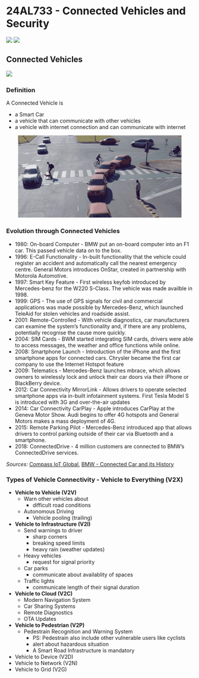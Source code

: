 # 24AL733 - Connected Vehicles and Security 
![](https://img.shields.io/badge/PG-blue) ![](https://img.shields.io/badge/Subject-CVS-blue) <br/>

## Connected Vehicles
![](https://img.shields.io/badge/Date-22_Jan-blue)

### Definition
A Connected Vehicle is 
- a Smart Car
- a vehicle that can communicate with other vehicles
- a vehicle with internet connection and can communicate with internet

<p align="center">
  <img src="../images/CV.gif" width=440 />
</p>

### Evolution through Connected Vehicles
- 1980: On-board Computer - BMW put an on-board computer into an F1 car. This passed vehicle data on to the box. 
- 1996: E-Call Functionality - In-built functionality that the vehicle could register an accident and automatically call the nearest emergency centre. General Motors introduces OnStar, created in partnership with Motorola Automotive.
- 1997: Smart Key Feature - First wireless keyfob introduced by Mercedes-benz for the W220 S-Class. The vehicle was made availble in 1998. 
- 1999: GPS - The use of GPS signals for civil and commercial applications was made possible by Mercedes-Benz, which launched TeleAid for stolen vehicles and roadside assist.  
- 2001: Remote-Controlled - With vehicle diagnostics, car manufacturers can examine the system’s functionality and, if there are any problems, potentially recognise the cause more quickly.
- 2004: SIM Cards - BWM started integrating SIM cards, drivers were able to access messages, the weather and office functions while online. 
- 2008: Smartphone Launch - Introduction of the iPhone and the first smartphone apps for connected cars. Chrysler became the first car company to use the Internet Hotspot feature
- 2009: Telematics - Mercedes-Benz launches mbrace, which allows owners to wirelessly lock and unlock their car doors via their iPhone or BlackBerry device.
- 2012: Car Connectivity MirrorLink - Allows drivers to operate selected smartphone apps via in-built infotainment systems. First Tesla Model S is introduced with 3G and over-the-air updates
- 2014: Car Connectivity CarPlay - Apple introduces CarPlay at the Geneva Motor Show. Audi begins to offer 4G hotspots and General Motors makes a mass deployment of 4G. 
- 2015: Remote Parking Pilot - Mercedes-Benz introduced app that allows drivers to control parking outside of their car via Bluetooth and a smartphone.
- 2018: ConnectedDrive - 4 million customers are connected to BMW’s ConnectedDrive services.


_Sources:_ [Compass IoT Global](https://www.compassiotglobal.com/ultimate-guide-to-connected-vehicles/part-1-background-on-connected-vehicles-and-connected-vehicle-data), [BMW - Connected Car and its History](https://www.bmw.com/en/innovation/connected-car.html#:~:text=The%20connected%20car%20in%20Formula,linked%20up%20with%20their%20environment.)

### Types of Vehicle Connectivity - Vehicle to Everything (V2X)
- **Vehicle to Vehicle (V2V)**
  - Warn other vehicles about
    -  difficult road conditions
  - Autonomous Driving
    - Vehicle pooling (trailing) 
- **Vehicle to Infrastructure (V2I)**
  - Send warnings to driver
    - sharp corners
    - breaking speed limits
    - heavy rain (weather updates)
  - Heavy vehicles
    - request for signal priority
  - Car parks
    - communicate about availablity of spaces
  - Traffic lights
    -  communicate length of their signal duration
- **Vehicle to Cloud (V2C)**
  - Modern Navigation System
  - Car Sharing Systems
  - Remote Diagnostics
  - OTA Updates
- **Vehicle to Pedestrian (V2P)**
  - Pedestrain Recognition and Warning System
    - PS: Pedestrain also include other vulnerable users like cyclists
    - alert about hazardous situation
    - A Smart Road Infrastructure is mandatory
- Vehicle to Device (V2D)
- Vehicle to Network (V2N)
- Vehicle to Grid (V2G)
